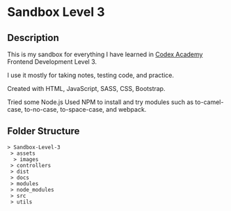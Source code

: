 # Sandbox Level 3

## Description

This is my sandbox for everything I have learned in [Codex Academy](https://codex.academy/) Frontend Development Level 3.

I use it mostly for taking notes, testing code, and practice.

Created with HTML, JavaScript, SASS, CSS, Bootstrap.

Tried some Node.js
Used NPM to install and try modules such as to-camel-case, to-no-case, to-space-case, and webpack.

## Folder Structure

```
> Sandbox-Level-3
 > assets
  > images
 > controllers
 > dist
 > docs
 > modules
 > node_modules
 > src
 > utils
```
